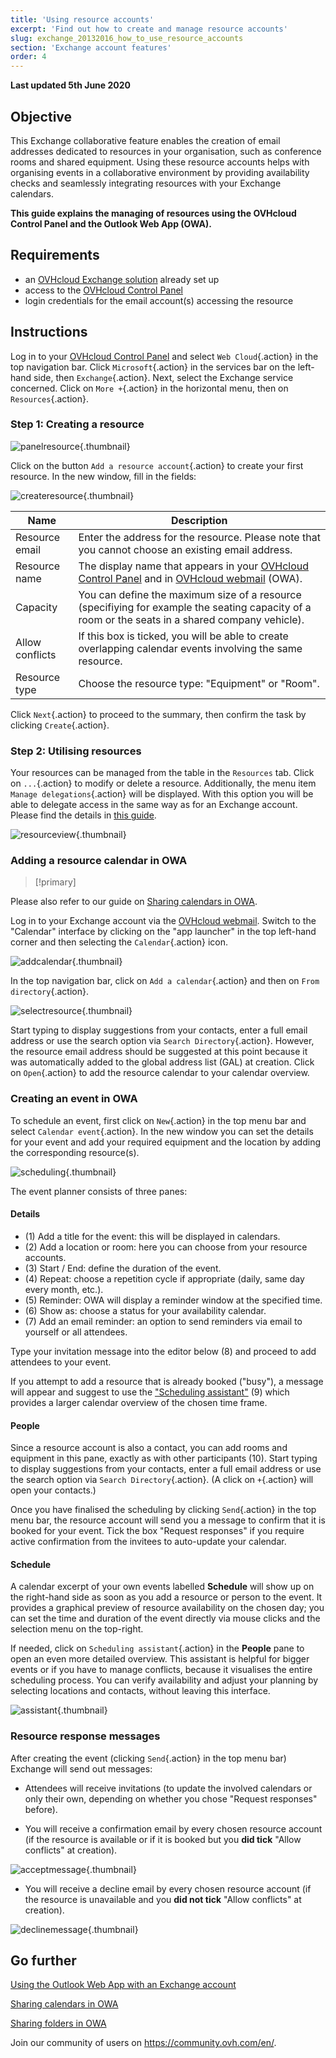 ```yaml
---
title: 'Using resource accounts'
excerpt: 'Find out how to create and manage resource accounts'
slug: exchange_20132016_how_to_use_resource_accounts
section: 'Exchange account features'
order: 4
---
```


**Last updated 5th June 2020**

## Objective

This Exchange collaborative feature enables the creation of email addresses dedicated to resources in your organisation, such as conference rooms and shared equipment. Using these resource accounts helps with organising events in a collaborative environment by providing availability checks and seamlessly integrating resources with your Exchange calendars.

**This guide explains the managing of resources using the OVHcloud Control Panel and the Outlook Web App (OWA).**

## Requirements

- an [OVHcloud Exchange solution](https://www.ovh.ie/emails/hosted-exchange/) already set up
- access to the [OVHcloud Control Panel](https://www.ovh.com/auth/?action=gotomanager&from=https://www.ovh.ie/&ovhSubsidiary=ie)
- login credentials for the email account(s) accessing the resource

## Instructions

Log in to your [OVHcloud Control Panel](https://www.ovh.com/auth/?action=gotomanager&from=https://www.ovh.ie/&ovhSubsidiary=ie) and select `Web Cloud`{.action} in the top navigation bar. Click `Microsoft`{.action} in the services bar on the left-hand side, then `Exchange`{.action}. Next, select the Exchange service concerned. Click on `More +`{.action} in the horizontal menu, then on `Resources`{.action}.

### Step 1: Creating a resource

![panelresource](images/exchange-resources-step1.png){.thumbnail}

Click on the button `Add a resource account`{.action} to create your first resource. In the new window, fill in the fields:

![createresource](images/exchange-resources-step2.png){.thumbnail}

|Name|Description|
|---|---|
|Resource email|Enter the address for the resource. Please note that you cannot choose an existing email address.|
|Resource name|The display name that appears in your [OVHcloud Control Panel](https://www.ovh.com/auth/?action=gotomanager&from=https://www.ovh.ie/&ovhSubsidiary=ie) and in [OVHcloud webmail](https://www.ovh.ie/mail/) (OWA).|
|Capacity|You can define the maximum size of a resource (specifiying for example the seating capacity of a room or the seats in a shared company vehicle).|
|Allow conflicts|If this box is ticked, you will be able to create overlapping calendar events involving the same resource.|
|Resource type|Choose the resource type: "Equipment" or "Room".|

Click `Next`{.action} to proceed to the summary, then confirm the task by clicking `Create`{.action}.


### Step 2: Utilising resources

Your resources can be managed from the table in the `Resources` tab. Click on `...`{.action} to modify or delete a resource. Additionally, the menu item `Manage delegations`{.action} will be displayed. With this option you will be able to delegate access in the same way as for an Exchange account. Please find the details in [this guide](../exchange_2013_how_to_grant_full_access_permissions_for_an_account).

![resourceview](images/exchange-resources-step3.png){.thumbnail}

### Adding a resource calendar in OWA

> [!primary]
>
Please also refer to our guide on [Sharing calendars in OWA](../exchange_2016_how_to_share_calendars_via_owa).
>

Log in to your Exchange account via the [OVHcloud webmail](https://www.ovh.co.uk/mail). Switch to the "Calendar" interface by clicking on the "app launcher" in the top left-hand corner and then selecting the `Calendar`{.action} icon.

![addcalendar](images/exchange-calendars-step1.png){.thumbnail}

In the top navigation bar, click on `Add a calendar`{.action} and then on `From directory`{.action}.

![selectresource](images/exchange-resources-step4.png){.thumbnail}

Start typing to display suggestions from your contacts, enter a full email address or use the search option via `Search Directory`{.action}. However, the resource email address should be suggested at this point because it was automatically added to the global address list (GAL) at creation. Click on `Open`{.action} to add the resource calendar to your calendar overview.

### Creating an event in OWA

To schedule an event, first click on `New`{.action} in the top menu bar and select `Calendar event`{.action}. In the new window you can set the details for your event and add your required  equipment and the location by adding the corresponding resource(s).

![scheduling](images/exchange-resources-step5_1.png){.thumbnail}

The event planner consists of three panes:

#### **Details**

- (1) Add a title for the event: this will be displayed in calendars.
- (2) Add a location or room: here you can choose from your resource accounts.
- (3) Start / End: define the duration of the event.
- (4) Repeat: choose a repetition cycle if appropriate (daily, same day every month, etc.).
- (5) Reminder: OWA will display a reminder window at the specified time.
- (6) Show as: choose a status for your availability calendar.
- (7) Add an email reminder: an option to send reminders via email to yourself or all attendees.

Type your invitation message into the editor below (8) and proceed to add attendees to your event.

If you attempt to add a resource that is already booked ("busy"), a message will appear and suggest to use the ["Scheduling assistant"](./#schedule) (9) which provides a larger calendar overview of the chosen time frame.

#### **People**

Since a resource account is also a contact, you can add rooms and equipment in this pane, exactly as with other participants (10). Start typing to display suggestions from your contacts, enter a full email address or use the search option via `Search Directory`{.action}. (A click on `+`{.action} will open your contacts.)

Once you have finalised the scheduling by clicking `Send`{.action} in the top menu bar, the resource account will send you a message to confirm that it is booked for your event. Tick the box "Request responses" if you require active confirmation from the invitees to auto-update your calendar.

#### **Schedule**

A calendar excerpt of your own events labelled **Schedule** will show up on the right-hand side as soon as you add a resource or person to the event. It provides a graphical preview of resource availability on the chosen day; you can set the time and duration of the event directly via mouse clicks and the selection menu on the top-right.

If needed, click on `Scheduling assistant`{.action} in the **People** pane to open an even more detailed overview. This assistant is helpful for bigger events or if you have to manage conflicts, because it visualises the entire scheduling process. You can verify availability and adjust your planning by selecting locations and contacts, without leaving this interface.


![assistant](images/exchange-resources-step6.png){.thumbnail}


### Resource response messages

After creating the event (clicking `Send`{.action} in the top menu bar) Exchange will send out messages:

- Attendees will receive invitations (to update the involved calendars or only their own, depending on whether you chose "Request responses" before).

- You will receive a confirmation email by every chosen resource account (if the resource is available or if it is booked but you **did tick** "Allow conflicts" at creation).

![acceptmessage](images/exchange-resources-step7.png){.thumbnail}

- You will receive a decline email by every chosen resource account (if the resource is unavailable and you **did not tick** "Allow conflicts" at creation).

![declinemessage](images/exchange-resources-step8.png){.thumbnail}



## Go further

[Using the Outlook Web App with an Exchange account](../exchange_2016_outlook_web_app_user_guide)

[Sharing calendars in OWA](../exchange_2016_how_to_share_calendars_via_owa)

[Sharing folders in OWA](../exchange_2016_how_to_share_a_folder_via_owa)

Join our community of users on <https://community.ovh.com/en/>.

